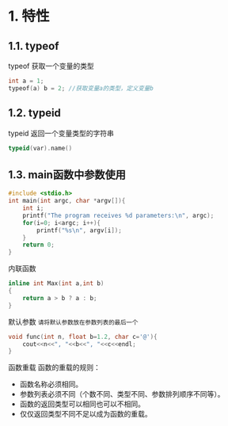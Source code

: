 # 1. 特性

## 1.1. typeof
typeof 获取一个变量的类型
```c++
int a = 1;
typeof(a) b = 2; //获取变量a的类型，定义变量b
```

## 1.2. typeid
typeid 返回一个变量类型的字符串
```C++
typeid(var).name()
```

## 1.3. main函数中参数使用
```C++
#include <stdio.h>
int main(int argc, char *argv[]){
    int i;
    printf("The program receives %d parameters:\n", argc);
    for(i=0; i<argc; i++){
        printf("%s\n", argv[i]);
    }
    return 0;
}
```

内联函数
```C++
inline int Max(int a,int b)
{
    return a > b ? a : b;
}
```

默认参数
`请将默认参数放在参数列表的最后一个`
```C++
void func(int n, float b=1.2, char c='@'){
    cout<<n<<", "<<b<<", "<<c<<endl;
}
```

函数重载
函数的重载的规则：
- 函数名称必须相同。
- 参数列表必须不同（个数不同、类型不同、参数排列顺序不同等）。
- 函数的返回类型可以相同也可以不相同。
- 仅仅返回类型不同不足以成为函数的重载。

